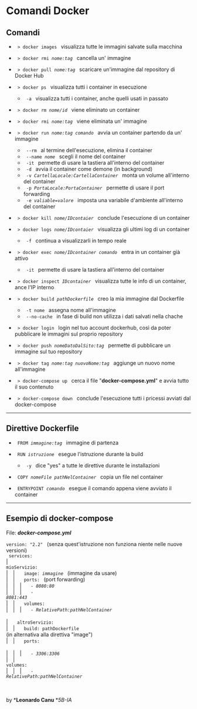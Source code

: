 # Comandi Docker 
## Comandi
- <code> > docker images </code>
visualizza tutte le immagini salvate sulla macchina

- <code> > docker rmi *nome:tag* </code>
cancella un' immagine

- <code> > docker pull *nome:tag* </code>
scaricare un'immagine dal repository di Docker Hub

- <code> > docker ps </code>
visualizza tutti i container in esecuzione
    - <code> -a </code> visualizza tutti i container, anche quelli usati in passato

- <code> > docker rm *nome/id* </code> 
viene eliminato un container 

- <code> > docker rmi *nome:tag* </code>
viene eliminata un' immagine

- <code> > docker run *nome:tag comando* </code>
avvia un container partendo da un' immagine 
    - <code> --rm </code> al termine dell'esecuzione, elimina il container 
    - <code> --name *nome* </code> scegli il nome del container
    - <code> -it </code> permette di usare la tastiera all'interno del container
    - <code> -d </code> avvia il container come demone (in background) 
    - <code> -v *CartellaLocale:CartellaContainer* </code > monta un volume all'interno del container
    - <code> -p *PortaLocale:PortaContainer* </code> permette di usare il port forwarding 
    - <code> -e *valiable=valore* </code> imposta una variabile d'ambiente all'interno del container

- <code> > docker kill *nome/IDcontaier* </code>
 conclude l'esecuzione di un container

- <code> > docker logs *nome/IDcontaier* </code>
visualizza gli ultimi log di un container
    - <code> -f </code> continua a visualizzarli in tempo reale

- <code> > docker exec *nome/IDcontainer comando* </code>
entra in un container già attivo
    - <code> -it </code>  permette di usare la tastiera all'interno del container

- <code> > docker inspect *IDcontainer* </code>
visualizza tutte le info di un container, ance l'IP interno

- <code> > docker build *pathDockerfile* </code>
creo la mia immagine dal Dockerfile
    - <code> -t nome </code> assegna nome all'immagine
    - <code> --no-cache </code> in fase di build non utilizza i dati salvati nella chache 

- <code> > docker login </code>
login nel tuo account dockerhub, così da poter pubblicare le  immagini sul proprio repository

- <code> > docker push *nomeDatoDalSito:tag* </code>
permette di pubblicare un immagine sul tuo repository

- <code> > docker tag *nome:tag nuovoNome:tag* </code>
aggiunge un nuovo nome all'immagine

- <code> > docker-compose up </code>
cerca il file "**docker-compose.yml**" e avvia tutto il suo contenuto

- <code> > docker-compose down </code>
conclude l'esecuzione tutti i pricessi avviati dal docker-compose 

---

## Direttive Dockerfile

- <code> FROM *immagine:tag* </code>  immagine di partenza

- <code> RUN *istruzione*	</code> esegue l'istruzione durante la build
    - <code> -y </code> dice "yes" a tutte le direttive durante le installazioni

- <code> COPY *nomeFile* *pathNelContainer* </code> copia un file nel container
- <code> ENTRYPOINT *comando* </code> esegue il comando appena viene avviato il container

---

## Esempio di docker-compose
File: ***docker-compose.yml*** <br>
<code> version: "2.2" </code> (senza quest'istruzione non funziona niente nelle nuove versioni) <br>
<code> services: </code> <br>
|&emsp; <code> mioServizio: </code> <br>
|&emsp;|&emsp; <code> image: *immagine* </code> (immagine da usare) <br>
|&emsp;|&emsp; <code> ports:  </code> (port forwarding) <br>
|&emsp;|&emsp;|&emsp; <code> - *8080:80* </code> <br>
|&emsp;|&emsp;|&emsp; <code> - *8081:443* </code> <br>
|&emsp;|&emsp; <code> volumes: </code> <br>
|&emsp;|&emsp;|&emsp; <code> - *RelativePath:pathNelContainer*  </code > <br>      	
|&emsp; <code> altroServizio: </code> <br>
|&emsp;|&emsp; <code> build: pathDockerfile </code>(in alternativa alla direttiva "image") <br>
|&emsp;|&emsp; <code> ports: </code> <br>
|&emsp;|&emsp;|&emsp; <code> - *3306:3306* </code> <br>
|&emsp;|&emsp;	 <code> volumes: </code> <br>
|&emsp;|&emsp;|&emsp; <code> - *RelativePath:pathNelContainer* </code><br>

<br><br>
by ***Leonardo Canu** **5B-IA*